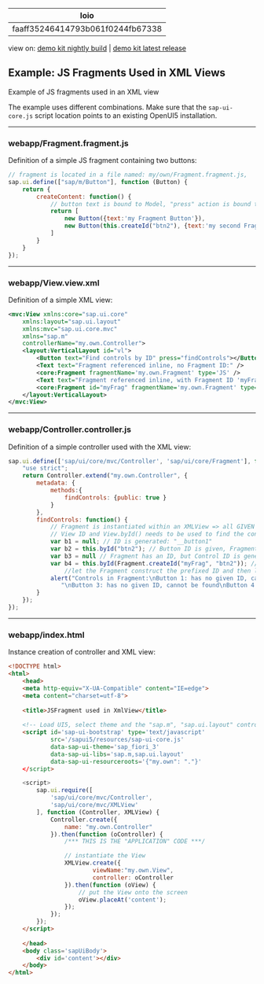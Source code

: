 <!-- loiofaaff35246414793b061f0244fb67338 -->

| loio |
| -----|
| faaff35246414793b061f0244fb67338 |

<div id="loio">

view on: [demo kit nightly build](https://openui5nightly.hana.ondemand.com/#/topic/faaff35246414793b061f0244fb67338) | [demo kit latest release](https://openui5.hana.ondemand.com/#/topic/faaff35246414793b061f0244fb67338)</div>

## Example: JS Fragments Used in XML Views

Example of JS fragments used in an XML view

The example uses different combinations. Make sure that the `sap-ui-core.js` script location points to an existing OpenUI5 installation.

***

<a name="loiofaaff35246414793b061f0244fb67338__section_gzk_nqs_mmb"/>

### webapp/Fragment.fragment.js

Definition of a simple JS fragment containing two buttons:

``` js
// fragment is located in a file named: my/own/Fragment.fragment.js,
sap.ui.define(["sap/m/Button"], function (Button) {
    return {
        createContent: function() {
            // button text is bound to Model, "press" action is bound to Controller's event handler
            return [
                new Button({text:'my Fragment Button'}),
                new Button(this.createId("btn2"), {text:'my second Fragment Button'})
            ]
        }
    }
});
```

***

<a name="loiofaaff35246414793b061f0244fb67338__section_d3y_4qs_mmb"/>

### webapp/View.view.xml

Definition of a simple XML view:

``` xml
<mvc:View xmlns:core="sap.ui.core"
    xmlns:layout="sap.ui.layout"
    xmlns:mvc="sap.ui.core.mvc"
    xmlns="sap.m"
    controllerName="my.own.Controller">
    <layout:VerticalLayout id="vl">
        <Button text="Find controls by ID" press="findControls"></Button>
        <Text text="Fragment referenced inline, no Fragment ID:" />
        <core:Fragment fragmentName='my.own.Fragment' type='JS' />
        <Text text="Fragment referenced inline, with Fragment ID 'myFrag':" />
        <core:Fragment id="myFrag" fragmentName='my.own.Fragment' type='JS' />
    </layout:VerticalLayout>
</mvc:View>
```

***

<a name="loiofaaff35246414793b061f0244fb67338__section_br1_pqs_mmb"/>

### webapp/Controller.controller.js

Definition of a simple controller used with the XML view:

``` js
sap.ui.define(['sap/ui/core/mvc/Controller', 'sap/ui/core/Fragment'], function (Controller, Fragment) {
    "use strict";
    return Controller.extend("my.own.Controller", {
        metadata: {
            methods:{
                findControls: {public: true }
            }
        },
        findControls: function() {
            // Fragment is instantiated within an XMLView => all GIVEN IDs are prefixed with the
            // View ID and View.byId() needs to be used to find the controls
            var b1 = null; // ID is generated: "__button1"
            var b2 = this.byId("btn2"); // Button ID is given, Fragment has no ID: "myView--btn2"
            var b3 = null // Fragment has an ID, but Control ID is generated and hence not prefixed: "__button2"
            var b4 = this.byId(Fragment.createId("myFrag", "btn2")); // Button and Fragment ID are given, 
                //let the Fragment construct the prefixed ID and then let the View search the again prefixed ID
            alert("Controls in Fragment:\nButton 1: has no given ID, cannot be found\nButton 2: " + b2 + 
               "\nButton 3: has no given ID, cannot be found\nButton 4: " + b4);
        }
    });
});

```

***

<a name="loiofaaff35246414793b061f0244fb67338__section_f3f_s4s_mmb"/>

### webapp/index.html

Instance creation of controller and XML view:

``` html
<!DOCTYPE html>
<html>
	<head>
	<meta http-equiv="X-UA-Compatible" content="IE=edge">
	<meta content="charset=utf-8">
	
	<title>JSFragment used in XmlView</title>
	
	<!-- Load UI5, select theme and the "sap.m", "sap.ui.layout" control library -->
	<script id='sap-ui-bootstrap' type='text/javascript'
			src='/sapui5/resources/sap-ui-core.js'
			data-sap-ui-theme='sap_fiori_3'
			data-sap-ui-libs='sap.m,sap.ui.layout'
			data-sap-ui-resourceroots='{"my.own": "."}'
	</script>

	<script>
		sap.ui.require([
			'sap/ui/core/mvc/Controller',
			'sap/ui/core/mvc/XMLView'
		], function (Controller, XMLView) {
			Controller.create({
				name: "my.own.Controller"
			}).then(function (oController) {
				/*** THIS IS THE "APPLICATION" CODE ***/

				// instantiate the View
				XMLView.create({
                        viewName:"my.own.View",
                        controller: oController
				}).then(function (oView) {
					// put the View onto the screen
					oView.placeAt('content');
				});
			});
		});
	</script>
	
	</head>
	<body class='sapUiBody'>
		<div id='content'></div>
	</body>
</html>
```

